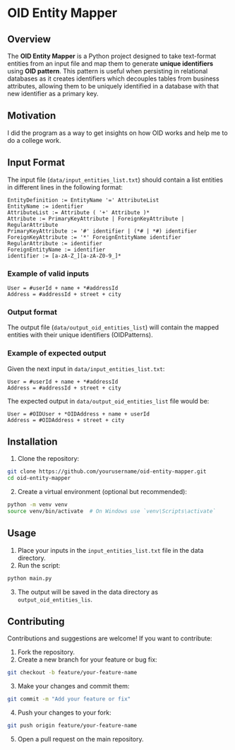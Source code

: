 # OID Entity Mapper

## Overview

The **OID Entity Mapper** is a Python project designed to take text-format entities from an input file and map them to generate **unique identifiers** using **OID pattern**. This pattern is useful when persisting in relational databases as it creates identifiers which decouples tables from business attributes, allowing them to be uniquely identified in a database with that new identifier as a primary key.
## Motivation
I did the program as a way to get insights on how OID works and help me to do a college work.

## Input Format

The input file (`data/input_entities_list.txt`) should contain a list entities in different lines in the following format:
```
EntityDefinition := EntityName '=' AttributeList
EntityName := identifier
AttributeList := Attribute ( '+' Attribute )*
Attribute := PrimaryKeyAttribute | ForeignKeyAttribute | RegularAttribute
PrimaryKeyAttribute := '#' identifier | (*# | *#) identifier
ForeignKeyAttribute := '*' ForeignEntityName identifier
RegularAttribute := identifier
ForeignEntityName := identifier
identifier := [a-zA-Z_][a-zA-Z0-9_]*
```
### Example of valid inputs
```
User = #userId + name + *#addressId
Address = #addressId + street + city
```
### Output format
The output file (`data/output_oid_entities_list`) will contain the mapped entities with their unique identifiers (OIDPatterns).
### Example of expected output
Given the next input in `data/input_entities_list.txt`:
```
User = #userId + name + *#addressId
Address = #addressId + street + city
```
The expected output in `data/output_oid_entities_list` file would be:
```
User = #OIDUser + *OIDAddress + name + userId
Address = #OIDAddress + street + city 
```
## Installation
1. Clone the repository:
```sh
git clone https://github.com/yourusername/oid-entity-mapper.git
cd oid-entity-mapper
```
2. Create a virtual environment (optional but recommended):
```sh
python -m venv venv
source venv/bin/activate  # On Windows use `venv\Scripts\activate`
```
## Usage
1. Place your inputs in the `input_entities_list.txt` file in the data directory.
2. Run the script:
```sh
python main.py
```
3. The output will be saved in the data directory as `output_oid_entities_lis`.

## Contributing
Contributions and suggestions are welcome!  If you want to contribute:
1. Fork the repository.
2. Create a new branch for your feature or bug fix:
```sh
git checkout -b feature/your-feature-name
```
3.  Make your changes and commit them:
```sh
git commit -m "Add your feature or fix"
```
4. Push your changes to your fork:
```sh
git push origin feature/your-feature-name
```
5.  Open a pull request on the main repository.
